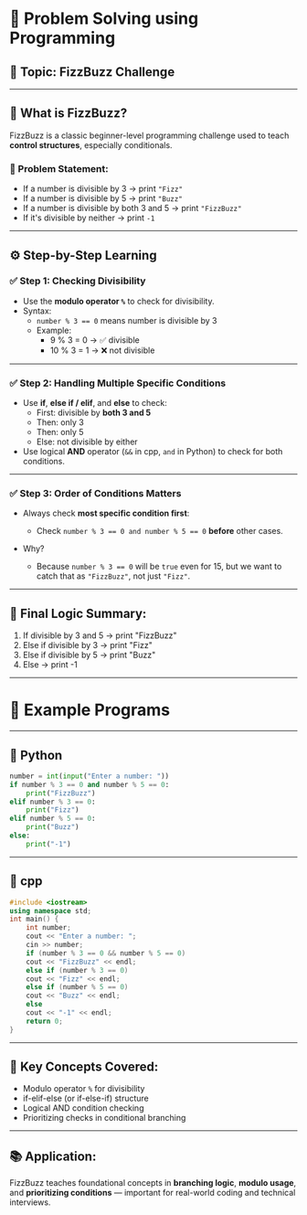 # 🧠 Problem Solving using Programming

## 📌 Topic: FizzBuzz Challenge

---

## 📝 What is FizzBuzz?

FizzBuzz is a classic beginner-level programming challenge used to teach **control structures**, especially conditionals.

### 🔹 Problem Statement:

- If a number is divisible by 3 → print `"Fizz"`
- If a number is divisible by 5 → print `"Buzz"`
- If a number is divisible by both 3 and 5 → print `"FizzBuzz"`
- If it's divisible by neither → print `-1`

---

## ⚙️ Step-by-Step Learning

### ✅ Step 1: Checking Divisibility

- Use the **modulo operator `%`** to check for divisibility.
- Syntax:
    - `number % 3 == 0` means number is divisible by 3
    - Example:
        - 9 % 3 = 0 → ✅ divisible
        - 10 % 3 = 1 → ❌ not divisible

---

### ✅ Step 2: Handling Multiple Specific Conditions

- Use **if**, **else if / elif**, and **else** to check:
    - First: divisible by **both 3 and 5**
    - Then: only 3
    - Then: only 5
    - Else: not divisible by either
- Use logical **AND** operator (`&&` in cpp, `and` in Python) to check for both conditions.

---

### ✅ Step 3: Order of Conditions Matters

- Always check **most specific condition first**:
    - Check `number % 3 == 0 and number % 5 == 0` **before** other cases.
- Why?
    
    - Because `number % 3 == 0` will be `true` even for 15, but we want to catch that as `"FizzBuzz"`, not just `"Fizz"`.

---

## 🔄 Final Logic Summary:

1. If divisible by 3 and 5 → print "FizzBuzz"
2. Else if divisible by 3 → print "Fizz"
3. Else if divisible by 5 → print "Buzz"
4. Else → print -1

---

# 🧪 Example Programs

---

## 🔸 Python

```python
number = int(input("Enter a number: "))  
if number % 3 == 0 and number % 5 == 0:     
	print("FizzBuzz") 
elif number % 3 == 0:     
	print("Fizz") 
elif number % 5 == 0:     
	print("Buzz") 
else:     
	print("-1")
```

---

## 🔹 cpp

```cpp
#include <iostream> 
using namespace std;  
int main() {     
	int number;     
	cout << "Enter a number: ";     
	cin >> number;      
	if (number % 3 == 0 && number % 5 == 0)         
	cout << "FizzBuzz" << endl;     
	else if (number % 3 == 0)         
	cout << "Fizz" << endl;     
	else if (number % 5 == 0)         
	cout << "Buzz" << endl;     
	else         
	cout << "-1" << endl;      
	return 0; 
}
```

---

## 🧠 Key Concepts Covered:

- Modulo operator `%` for divisibility
- if-elif-else (or if-else-if) structure
- Logical AND condition checking
- Prioritizing checks in conditional branching

---

## 📚 Application:

FizzBuzz teaches foundational concepts in **branching logic**, **modulo usage**, and **prioritizing conditions** — important for real-world coding and technical interviews.